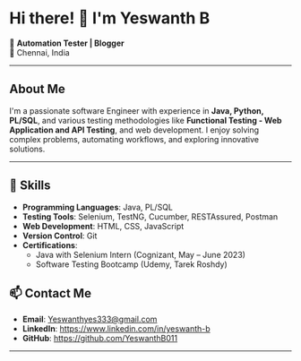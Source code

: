 # Hi there! 👋 I'm Yeswanth B  

🌟 **Automation Tester | Blogger**  
📍 Chennai, India  

---

## About Me  

I'm a passionate software Engineer with experience in **Java, Python, PL/SQL**, and various testing methodologies like **Functional Testing - Web Application and API Testing**, and web development. I enjoy solving complex problems, automating workflows, and exploring innovative solutions.  

---

## 🚀 Skills  

- **Programming Languages**: Java, PL/SQL  
- **Testing Tools**: Selenium, TestNG, Cucumber, RESTAssured, Postman  
- **Web Development**: HTML, CSS, JavaScript  
- **Version Control**: Git  
- **Certifications**:  
  - Java with Selenium Intern (Cognizant, May – June 2023)  
  - Software Testing Bootcamp (Udemy, Tarek Roshdy)  


## 📫 Contact Me  

- **Email**: Yeswanthyes333@gmail.com  
- **LinkedIn**: https://www.linkedin.com/in/yeswanth-b
- **GitHub**: https://github.com/YeswanthB011  

---
